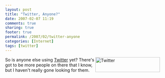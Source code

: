 ```yaml
---
layout: post
title: "Twitter, Anyone?"
date: 2007-02-07 11:19
comments: true
sharing: true
footer: true
permalink: /2007/02/twitter-anyone
categories: [Internet]
tags: [twitter]
---
```

<div class="imgRight"><a href="http://twitter.com/" target="_blank"><img alt="Twitter" src="http://www.brockli.com/images/twitter.png" width="210" height="49" align="right"/></a></div>

So is anyone else using <a href="http://twitter.com/" target="_blank">Twitter</a> yet?  There's got to be more people on there that I know, but I haven't really gone looking for them.
